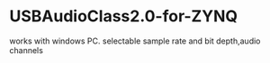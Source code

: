 # USBAudioClass2.0-for-ZYNQ
works with windows PC.
selectable sample rate and bit depth,audio channels
